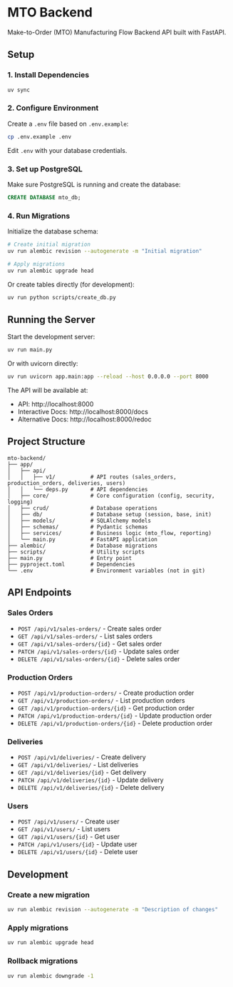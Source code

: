 # MTO Backend

Make-to-Order (MTO) Manufacturing Flow Backend API built with FastAPI.

## Setup

### 1. Install Dependencies

```bash
uv sync
```

### 2. Configure Environment

Create a `.env` file based on `.env.example`:

```bash
cp .env.example .env
```

Edit `.env` with your database credentials.

### 3. Set up PostgreSQL

Make sure PostgreSQL is running and create the database:

```sql
CREATE DATABASE mto_db;
```

### 4. Run Migrations

Initialize the database schema:

```bash
# Create initial migration
uv run alembic revision --autogenerate -m "Initial migration"

# Apply migrations
uv run alembic upgrade head
```

Or create tables directly (for development):

```bash
uv run python scripts/create_db.py
```

## Running the Server

Start the development server:

```bash
uv run main.py
```

Or with uvicorn directly:

```bash
uv run uvicorn app.main:app --reload --host 0.0.0.0 --port 8000
```

The API will be available at:
- API: http://localhost:8000
- Interactive Docs: http://localhost:8000/docs
- Alternative Docs: http://localhost:8000/redoc

## Project Structure

```
mto-backend/
├── app/
│   ├── api/
│   │   ├── v1/           # API routes (sales_orders, production_orders, deliveries, users)
│   │   └── deps.py       # API dependencies
│   ├── core/             # Core configuration (config, security, logging)
│   ├── crud/             # Database operations
│   ├── db/               # Database setup (session, base, init)
│   ├── models/           # SQLAlchemy models
│   ├── schemas/          # Pydantic schemas
│   ├── services/         # Business logic (mto_flow, reporting)
│   └── main.py           # FastAPI application
├── alembic/              # Database migrations
├── scripts/              # Utility scripts
├── main.py               # Entry point
├── pyproject.toml        # Dependencies
└── .env                  # Environment variables (not in git)
```

## API Endpoints

### Sales Orders
- `POST /api/v1/sales-orders/` - Create sales order
- `GET /api/v1/sales-orders/` - List sales orders
- `GET /api/v1/sales-orders/{id}` - Get sales order
- `PATCH /api/v1/sales-orders/{id}` - Update sales order
- `DELETE /api/v1/sales-orders/{id}` - Delete sales order

### Production Orders
- `POST /api/v1/production-orders/` - Create production order
- `GET /api/v1/production-orders/` - List production orders
- `GET /api/v1/production-orders/{id}` - Get production order
- `PATCH /api/v1/production-orders/{id}` - Update production order
- `DELETE /api/v1/production-orders/{id}` - Delete production order

### Deliveries
- `POST /api/v1/deliveries/` - Create delivery
- `GET /api/v1/deliveries/` - List deliveries
- `GET /api/v1/deliveries/{id}` - Get delivery
- `PATCH /api/v1/deliveries/{id}` - Update delivery
- `DELETE /api/v1/deliveries/{id}` - Delete delivery

### Users
- `POST /api/v1/users/` - Create user
- `GET /api/v1/users/` - List users
- `GET /api/v1/users/{id}` - Get user
- `PATCH /api/v1/users/{id}` - Update user
- `DELETE /api/v1/users/{id}` - Delete user

## Development

### Create a new migration

```bash
uv run alembic revision --autogenerate -m "Description of changes"
```

### Apply migrations

```bash
uv run alembic upgrade head
```

### Rollback migrations

```bash
uv run alembic downgrade -1
```


